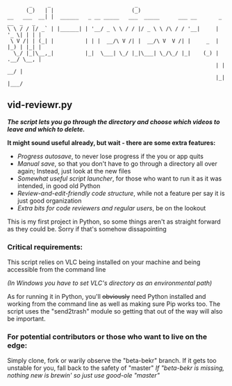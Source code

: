 ```
       _     _                           _                                      
      (_)   | |                         (_)                                     
__   ___  __| |  ______   _ __ _____   ___  _____      ___ __       _ __  _   _ 
\ \ / / |/ _` | |______| | '__/ _ \ \ / / |/ _ \ \ /\ / / '__|     | '_ \| | | |
 \ V /| | (_| |          | | |  __/\ V /| |  __/\ V  V /| |     _  | |_) | |_| |
  \_/ |_|\__,_|          |_|  \___| \_/ |_|\___| \_/\_/ |_|    (_) | .__/ \__, |
                                                                   | |     __/ |
                                                                   |_|    |___/ 
```
## vid-reviewr.py

__*The script lets you go through the directory and choose which videos to leave and which to delete.*__

**It might sound useful already, but wait - there are some extra features:**

* *Progress autosave*, to never lose progress if the you or app quits
* *Manual save*, so that you don't have to go through a directory all over again; Instead, just look at the new files
* *Somewhat useful script launcher*, for those who want to run it as it was intended, in good old Python
* *Review-and-edit-friendly code structure*, while not a feature per say it is just good organization
* *Extra bits for code reviewers and regular users*, be on the lookout

This is my first project in Python, so some things aren't as straight forward as they could be. Sorry if that's somehow dissapointing

### Critical requirements:
This script relies on VLC being installed on your machine and being accessible from the command line 

*(In Windows you have to set VLC's directory as an environmental path)*

As for running it in Python, you'll ~~obviously~~ need Python installed and working from the command line as well as making sure Pip works too. The script uses the "send2trash" module so getting that out of the way will also be important.

### For potential contributors or those who want to live on the edge:
Simply clone, fork or warily observe the "beta-bekr" branch. If it gets too unstable for you, fall back to the safety of "master"
*If "beta-bekr is missing, nothing new is brewin' so just use good-ole "master"*
